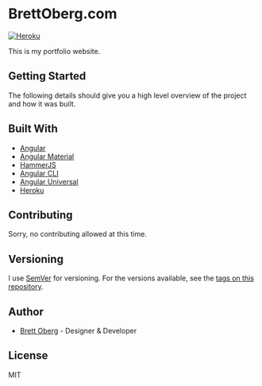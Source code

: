 # BrettOberg.com

[![Heroku](https://heroku-badge.herokuapp.com/?app=brett-oberg-portfolio)](https://www.heroku.com/about)

This is my portfolio website.

## Getting Started

The following details should give you a high level overview of the project and how it was built.

## Built With

* [Angular](https://angular.io/)
* [Angular Material](https://material.angular.io/)
* [HammerJS](http://hammerjs.github.io/)
* [Angular CLI](https://cli.angular.io/)
* [Angular Universal](https://angular.io/guide/universal)
* [Heroku](https://www.heroku.com/about)

## Contributing

Sorry, no contributing allowed at this time.

## Versioning

I use [SemVer](http://semver.org/) for versioning. For the versions available, see the [tags on this repository](https://github.com/bjoberg/brettoberg.com/tags). 

## Author

* [Brett Oberg](https://github.com/bjoberg) - Designer & Developer

## License

MIT